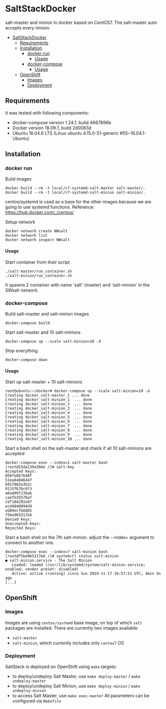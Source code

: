 # SaltStackDocker
salt-master and minion in docker based on CentOS7.
The salt-master auto accepts every minion.

- [SaltStackDocker](#saltstackdocker)
  * [Requirements](#requirements)
  * [Installation](#installation)
    + [docker run](#docker-run)
      - [Usage](#usage)
    + [docker-compose](#docker-compose)
      - [Usage](#usage-1)
  * [OpenShift](#openshift)
    + [Images](#images)
    + [Deployment](#deployment)
## Requirements
It was tested with following components:
 - docker-compose version 1.24.1, build 4667896b
 - Docker version 18.09.7, build 2d0083d
 - Ubuntu 16.04.6 LTS (Linux ubuntu 4.15.0-51-generic #55~16.04.1-Ubuntu)

## Installation
### docker run
Build images
```
docker build --rm -t local/c7-systemd-salt-master salt-master/.
docker build --rm -t local/c7-systemd-salt-minion salt-minion/.
```
centos/systemd is used as a base for the other images because we are going to use systemd functions.
Reference: https://hub.docker.com/_/centos/

Setup network
```
docker network create NWsalt
docker network list
docker network inspect NWsalt
```

#### Usage
Start container from their script
```
./salt-master/run_container.sh
./salt-minion/run_container.sh
```

It spawns 2 container with name 'salt' (master) and 'salt-minion' in the SWsalt network.

### docker-compose
Build salt-master and salt-minion images
```
docker-compose build
```
Start salt-master and 10 salt-minions
```
docker-compose up --scale salt-minion=10 -d
```
Stop everything
```
docker-compose down
```

#### Usage
Start up salt-master + 10 salt-minions
```
root@ubuntu:~/docker# docker-compose up --scale salt-minion=10 -d 
Creating docker_salt-master_1 ... done
Creating docker_salt-minion_1  ... done
Creating docker_salt-minion_2  ... done
Creating docker_salt-minion_3  ... done
Creating docker_salt-minion_4  ... done
Creating docker_salt-minion_5  ... done
Creating docker_salt-minion_6  ... done
Creating docker_salt-minion_7  ... done
Creating docker_salt-minion_8  ... done
Creating docker_salt-minion_9  ... done
Creating docker_salt-minion_10 ... done
```

Start a bash shell on the salt-master and check if all 10 salt-minions are accepted
```
docker-compose exec --index=1 salt-master bash
[root@53da139a3b6e /]# salt-key 
Accepted Keys:
056fe0b7b40f
51ea64046447
69178b5a3b2c
9115f676c6f3
a6a499f239ab
caefb35578af
cbf184292e97
ecd4840094d9
ed89ecfb6805
f5be965317e6
Denied Keys:
Unaccepted Keys:
Rejected Keys:
```

Start a bash shell on the 7th salt-minion. adjust the --index= argument to connect to another one.
```
docker-compose exec --index=7 salt-minion bash
[root@f5be965317e6 /]# systemctl status salt-minion
● salt-minion.service - The Salt Minion
   Loaded: loaded (/usr/lib/systemd/system/salt-minion.service; enabled; vendor preset: disabled)
   Active: active (running) since Sun 2019-11-17 16:57:53 UTC; 4min 9s ago
[...]
```

## OpenShift
### Images
Images are using `centos/systemd` base image, on top of which `salt` packages are installed. There are currently two images available:
* `salt-master`
* `salt-minion`, which currently includes only `centos7` OS

### Deployment
SaltStack is deployed on OpenShift using `make` targets:
* to deploy/undeploy Salt Master, use `make deploy-master` / `make undeploy-master`
* to deploy/undeploy Salt Minion, use `make deploy-minion` / `make undeploy-minion`
* to access Salt Master, use `make exec-master`
All parameters can be configured via `Makefile`

